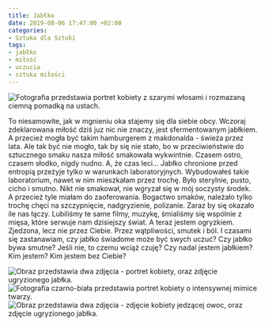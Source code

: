 ```yaml
---
title: Jabłko
date: 2019-08-06 17:47:00 +02:00
categories:
- Sztuka dla Sztuki
tags:
- jabłko
- miłość
- uczucia
- sztuka miłości
---
```


![Fotografia przedstawia portret kobiety z szarymi włosami i rozmazaną ciemną pomadką na ustach.](https://assets1.ello.co/uploads/asset/attachment/10014909/ello-optimized-04e03c57.jpg)

To niesamowite, jak w mgnieniu oka stajemy się dla siebie obcy. Wczoraj
zdeklarowana miłość dziś juz nic nie znaczy, jest sfermentowanym jabłkiem. A przecież mogła być takim hamburgerem z makdonalda - świeża przez lata. Ale tak być nie mogło, tak by się nie stało, bo w przeciwieństwie do sztucznego smaku nasza miłość smakowała wykwintnie. Czasem ostro, czasem słodko, nigdy nudno. A, że czas leci... Jabłko chronione przed entropią przeżyje tylko w warunkach laboratoryjnych. Wybudowałeś takie laboratorium, nawet w nim mieszkałam przez trochę. Było sterylnie, pusto, cicho i smutno. Nikt nie smakował, nie wgryzał się w mój soczysty środek. A przecież tyle miałam do zaoferowania. Bogactwo smaków, należało tylko trochę chęci na szczypnięcie, nadgryzienie, polizanie. Zaraz by się okazało ile nas łączy. Lubiliśmy te same filmy, muzykę, śmialiśmy się wspólnie z mięsa, które serwuje nam dzisiejszy świat. A teraz jestem ogryzkiem. Zjedzona, lecz nie przez Ciebie. Przez wątpliwości, smutek i ból. I czasami się zastanawiam, czy jabłko świadome może być swych uczuć? Czy jabłko bywa smutne? Jeśli nie, to czemu wciąż czuję? Czy nadal jestem jabłkiem? Kim jestem? Kim jestem bez Ciebie?

![Obraz przedstawia dwa zdjęcia - portret kobiety, oraz zdjęcie ugryzionego jabłka.](https://assets1.ello.co/uploads/asset/attachment/10014911/ello-optimized-6ffe44e8.jpg)
![Fotografia czarno-biała przedstawia portret kobiety o intensywnej mimice twarzy.](https://assets1.ello.co/uploads/asset/attachment/10014914/ello-optimized-f4279ed8.jpg)
![Obraz przedstawia dwa zdjęcia - zdjęcie kobiety jedzącej owoc, oraz zdjęcie ugryzionego jabłka.](https://assets0.ello.co/uploads/asset/attachment/10014917/ello-optimized-ba1f7ec7.jpg)